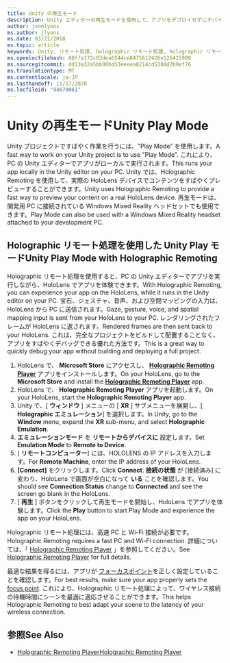 ```yaml
---
title: Unity の再生モード
description: Unity エディターの再生モードを使用して、アプリをデプロイせずにデバイスでの変更をプレビューします。
author: jonmlyons
ms.author: jlyons
ms.date: 03/21/2018
ms.topic: article
keywords: Unity, リモート処理, holographic リモート処理, holographic リモート処理プレーヤー, HoloLens, mixed reality ヘッドセット, windows mixed reality ヘッドセット, 仮想現実ヘッドセット, unity 再生モード
ms.openlocfilehash: 88ffa172c03dea6544ce8475612426e126415908
ms.sourcegitcommit: dd13a32a5bb90bd53eeeea8214cd5384d7b9ef76
ms.translationtype: MT
ms.contentlocale: ja-JP
ms.lasthandoff: 11/17/2020
ms.locfileid: "94679061"
---
```

# <a name="unity-play-mode"></a><span data-ttu-id="f64cf-104">Unity の再生モード</span><span class="sxs-lookup"><span data-stu-id="f64cf-104">Unity Play Mode</span></span>

<span data-ttu-id="f64cf-105">Unity プロジェクトですばやく作業を行うには、"Play Mode" を使用します。</span><span class="sxs-lookup"><span data-stu-id="f64cf-105">A fast way to work on your Unity project is to use "Play Mode".</span></span> <span data-ttu-id="f64cf-106">これにより、PC の Unity エディターでアプリがローカルで実行されます。</span><span class="sxs-lookup"><span data-stu-id="f64cf-106">This runs your app locally in the Unity editor on your PC.</span></span> <span data-ttu-id="f64cf-107">Unity では、Holographic Remoting を使用して、実際の HoloLens デバイスでコンテンツをすばやくプレビューすることができます。</span><span class="sxs-lookup"><span data-stu-id="f64cf-107">Unity uses Holographic Remoting to provide a fast way to preview your content on a real HoloLens device.</span></span> <span data-ttu-id="f64cf-108">再生モードは、開発用 PC に接続されている Windows Mixed Reality ヘッドセットでも使用できます。</span><span class="sxs-lookup"><span data-stu-id="f64cf-108">Play Mode can also be used with a Windows Mixed Reality headset attached to your development PC.</span></span>

## <a name="unity-play-mode-with-holographic-remoting"></a><span data-ttu-id="f64cf-109">Holographic リモート処理を使用した Unity Play モード</span><span class="sxs-lookup"><span data-stu-id="f64cf-109">Unity Play Mode with Holographic Remoting</span></span>

<span data-ttu-id="f64cf-110">Holographic リモート処理を使用すると、PC の Unity エディターでアプリを実行しながら、HoloLens でアプリを体験できます。</span><span class="sxs-lookup"><span data-stu-id="f64cf-110">With Holographic Remoting, you can experience your app on the HoloLens, while it runs in the Unity editor on your PC.</span></span> <span data-ttu-id="f64cf-111">宝石、ジェスチャ、音声、および空間マッピングの入力は、HoloLens から PC に送信されます。</span><span class="sxs-lookup"><span data-stu-id="f64cf-111">Gaze, gesture, voice, and spatial mapping input is sent from your HoloLens to your PC.</span></span> <span data-ttu-id="f64cf-112">レンダリングされたフレームが HoloLens に返されます。</span><span class="sxs-lookup"><span data-stu-id="f64cf-112">Rendered frames are then sent back to your HoloLens.</span></span> <span data-ttu-id="f64cf-113">これは、完全なプロジェクトをビルドして配置することなく、アプリをすばやくデバッグできる優れた方法です。</span><span class="sxs-lookup"><span data-stu-id="f64cf-113">This is a great way to quickly debug your app without building and deploying a full project.</span></span>
1. <span data-ttu-id="f64cf-114">HoloLens で、 **Microsoft Store** にアクセスし、 **[Holographic Remoting Player](https://www.microsoft.com/store/p/holographic-remoting-player/9nblggh4sv40)** アプリをインストールします。</span><span class="sxs-lookup"><span data-stu-id="f64cf-114">On your HoloLens, go to the **Microsoft Store** and install the **[Holographic Remoting Player](https://www.microsoft.com/store/p/holographic-remoting-player/9nblggh4sv40)** app.</span></span>
2. <span data-ttu-id="f64cf-115">HoloLens で、 **Holographic Remoting Player** アプリを起動します。</span><span class="sxs-lookup"><span data-stu-id="f64cf-115">On your HoloLens, start the **Holographic Remoting Player** app.</span></span>
3. <span data-ttu-id="f64cf-116">Unity で、[ **ウィンドウ** ] メニューの [ **XR** ] サブメニューを展開し、[ **Holographic エミュレーション**] を選択します。</span><span class="sxs-lookup"><span data-stu-id="f64cf-116">In Unity, go to the **Window** menu, expand the **XR** sub-menu, and select **Holographic Emulation**.</span></span>
4. <span data-ttu-id="f64cf-117">**エミュレーションモード** を **リモートからデバイスに** 設定します。</span><span class="sxs-lookup"><span data-stu-id="f64cf-117">Set **Emulation Mode** to **Remote to Device**.</span></span>
5. <span data-ttu-id="f64cf-118">[ **リモートコンピューター**] には、HOLOLENS の IP アドレスを入力します。</span><span class="sxs-lookup"><span data-stu-id="f64cf-118">For **Remote Machine**, enter the IP address of your HoloLens.</span></span>
6. <span data-ttu-id="f64cf-119">**[Connect]** をクリックします。</span><span class="sxs-lookup"><span data-stu-id="f64cf-119">Click **Connect**.</span></span> <span data-ttu-id="f64cf-120">**接続の状態** が [接続済み] に変わり、HoloLens で画面が空白になって **いる** ことを確認します。</span><span class="sxs-lookup"><span data-stu-id="f64cf-120">You should see **Connection Status** change to **Connected** and see the screen go blank in the HoloLens.</span></span>
7. <span data-ttu-id="f64cf-121">[ **再生** ] ボタンをクリックして再生モードを開始し、HoloLens でアプリを体験します。</span><span class="sxs-lookup"><span data-stu-id="f64cf-121">Click the **Play** button to start Play Mode and experience the app on your HoloLens.</span></span>

<span data-ttu-id="f64cf-122">Holographic リモート処理には、高速 PC と Wi-Fi 接続が必要です。</span><span class="sxs-lookup"><span data-stu-id="f64cf-122">Holographic Remoting requires a fast PC and Wi-Fi connection.</span></span> <span data-ttu-id="f64cf-123">詳細については、「 [Holographic Remoting Player](../platform-capabilities-and-apis/holographic-remoting-player.md) 」を参照してください。</span><span class="sxs-lookup"><span data-stu-id="f64cf-123">See [Holographic Remoting Player](../platform-capabilities-and-apis/holographic-remoting-player.md) for full details.</span></span>

<span data-ttu-id="f64cf-124">最適な結果を得るには、アプリが [フォーカスポイント](focus-point-in-unity.md)を正しく設定していることを確認します。</span><span class="sxs-lookup"><span data-stu-id="f64cf-124">For best results, make sure your app properly sets the [focus point](focus-point-in-unity.md).</span></span> <span data-ttu-id="f64cf-125">これにより、Holographic リモート処理によって、ワイヤレス接続の待機時間にシーンを最適に適応させることができます。</span><span class="sxs-lookup"><span data-stu-id="f64cf-125">This helps Holographic Remoting to best adapt your scene to the latency of your wireless connection.</span></span>

## <a name="see-also"></a><span data-ttu-id="f64cf-126">参照</span><span class="sxs-lookup"><span data-stu-id="f64cf-126">See Also</span></span>
* [<span data-ttu-id="f64cf-127">Holographic Remoting Player</span><span class="sxs-lookup"><span data-stu-id="f64cf-127">Holographic Remoting Player</span></span>](../platform-capabilities-and-apis/holographic-remoting-player.md)
